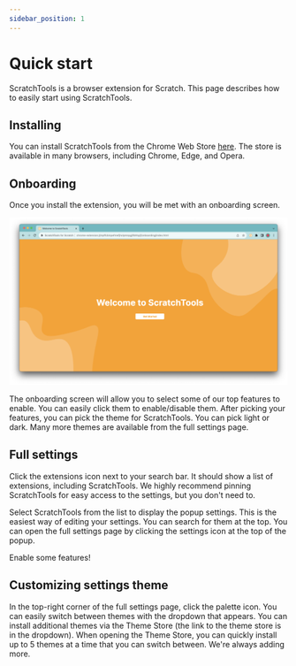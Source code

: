 ```yaml
---
sidebar_position: 1
---
```


# Quick start

ScratchTools is a browser extension for Scratch. This page describes how to easily start using ScratchTools.

## Installing

You can install ScratchTools from the Chrome Web Store [here](https://chrome.google.com/webstore/detail/scratchtools/jjnpbalpllpfdpgplpbcbadkgdmleopm). The store is available in many browsers, including Chrome, Edge, and Opera.

## Onboarding

Once you install the extension, you will be met with an onboarding screen.

![Onboarding](https://raw.githubusercontent.com/STForScratch/data/main/onboarding.png)

The onboarding screen will allow you to select some of our top features to enable. You can easily click them to enable/disable them. After picking your features, you can pick the theme for ScratchTools. You can pick light or dark. Many more themes are available from the full settings page.

## Full settings

Click the extensions icon next to your search bar. It should show a list of extensions, including ScratchTools. We highly recommend pinning ScratchTools for easy access to the settings, but you don't need to.

Select ScratchTools from the list to display the popup settings. This is the easiest way of editing your settings. You can search for them at the top. You can open the full settings page by clicking the settings icon at the top of the popup.

Enable some features!

## Customizing settings theme

In the top-right corner of the full settings page, click the palette icon. You can easily switch between themes with the dropdown that appears. You can install additional themes via the Theme Store (the link to the theme store is in the dropdown). When opening the Theme Store, you can quickly install up to 5 themes at a time that you can switch between. We're always adding more.